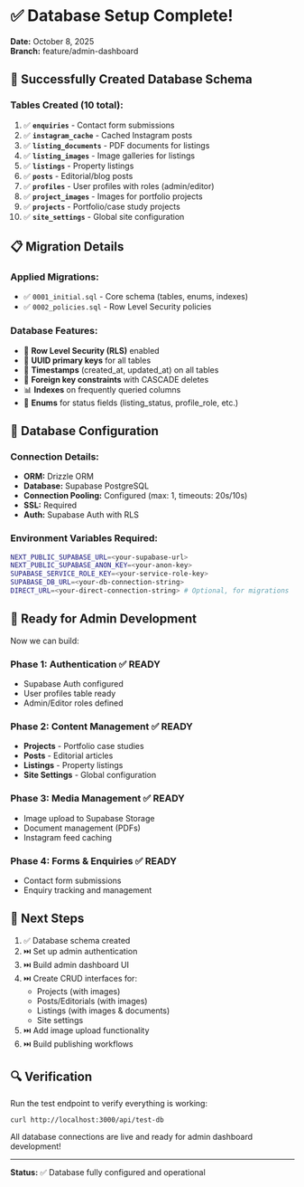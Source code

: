 # ✅ Database Setup Complete!

**Date:** October 8, 2025  
**Branch:** feature/admin-dashboard

## 🎉 Successfully Created Database Schema

### Tables Created (10 total):

1. ✅ **`enquiries`** - Contact form submissions
2. ✅ **`instagram_cache`** - Cached Instagram posts
3. ✅ **`listing_documents`** - PDF documents for listings
4. ✅ **`listing_images`** - Image galleries for listings
5. ✅ **`listings`** - Property listings
6. ✅ **`posts`** - Editorial/blog posts
7. ✅ **`profiles`** - User profiles with roles (admin/editor)
8. ✅ **`project_images`** - Images for portfolio projects
9. ✅ **`projects`** - Portfolio/case study projects
10. ✅ **`site_settings`** - Global site configuration

## 📋 Migration Details

### Applied Migrations:
- ✅ `0001_initial.sql` - Core schema (tables, enums, indexes)
- ✅ `0002_policies.sql` - Row Level Security policies

### Database Features:
- 🔐 **Row Level Security (RLS)** enabled
- 🔑 **UUID primary keys** for all tables
- 📅 **Timestamps** (created_at, updated_at) on all tables
- 🔗 **Foreign key constraints** with CASCADE deletes
- 📊 **Indexes** on frequently queried columns
- 🎯 **Enums** for status fields (listing_status, profile_role, etc.)

## 🔧 Database Configuration

### Connection Details:
- **ORM:** Drizzle ORM
- **Database:** Supabase PostgreSQL
- **Connection Pooling:** Configured (max: 1, timeouts: 20s/10s)
- **SSL:** Required
- **Auth:** Supabase Auth with RLS

### Environment Variables Required:
```bash
NEXT_PUBLIC_SUPABASE_URL=<your-supabase-url>
NEXT_PUBLIC_SUPABASE_ANON_KEY=<your-anon-key>
SUPABASE_SERVICE_ROLE_KEY=<your-service-role-key>
SUPABASE_DB_URL=<your-db-connection-string>
DIRECT_URL=<your-direct-connection-string> # Optional, for migrations
```

## 🚀 Ready for Admin Development

Now we can build:

### Phase 1: Authentication ✅ READY
- Supabase Auth configured
- User profiles table ready
- Admin/Editor roles defined

### Phase 2: Content Management ✅ READY
- **Projects** - Portfolio case studies
- **Posts** - Editorial articles
- **Listings** - Property listings
- **Site Settings** - Global configuration

### Phase 3: Media Management ✅ READY
- Image upload to Supabase Storage
- Document management (PDFs)
- Instagram feed caching

### Phase 4: Forms & Enquiries ✅ READY
- Contact form submissions
- Enquiry tracking and management

## 📝 Next Steps

1. ✅ Database schema created
2. ⏭️ Set up admin authentication
3. ⏭️ Build admin dashboard UI
4. ⏭️ Create CRUD interfaces for:
   - Projects (with images)
   - Posts/Editorials (with images)
   - Listings (with images & documents)
   - Site settings
5. ⏭️ Add image upload functionality
6. ⏭️ Build publishing workflows

## 🔍 Verification

Run the test endpoint to verify everything is working:
```bash
curl http://localhost:3000/api/test-db
```

All database connections are live and ready for admin dashboard development!

---

**Status:** ✅ Database fully configured and operational
